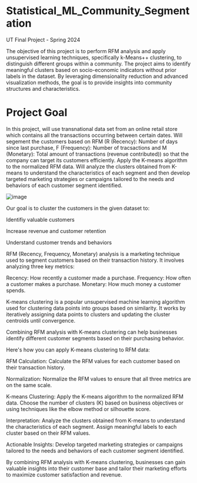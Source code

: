 # Statistical_ML_Community_Segmentation

UT Final Project - Spring 2024

The objective of this project is to perform RFM analysis and apply unsupervised learning techniques, specifically k-Means++ clustering, to distinguish different groups within a community. The project aims to identify meaningful clusters based on socio-economic indicators without prior labels in the dataset. By leveraging dimensionality reduction and advanced visualization methods, the goal is to provide insights into community structures and characteristics.

# Project Goal

In this project, will use transnational data set from an online retail store which contains all the transactions occurring between certain dates. Will segement the customers based on RFM (R (Recency): Number of days since last purchase, F (Frequency): Number of tracsactions and M (Monetary): Total amount of transactions (revenue contributed)) so that the company can target its customers efficiently. Apply the K-means algorithm to the normalized RFM data. Will analyze the clusters obtained from K-means to understand the characteristics of each segment and then develop targeted marketing strategies or campaigns tailored to the needs and behaviors of each customer segment identified.

![image](https://github.com/babsubra1980/Statistical_ML_Community_Segmentation/assets/37005639/89fd164c-fcbf-4238-b8cf-4c43a44dbf34)


Our goal is to cluster the customers in the given dataset to:

Identifiy valuable customers

Increase revenue and customer retention

Understand customer trends and behaviors

RFM (Recency, Frequency, Monetary) analysis is a marketing technique used to segment customers based on their transaction history. It involves analyzing three key metrics:

Recency: How recently a customer made a purchase.
Frequency: How often a customer makes a purchase.
Monetary: How much money a customer spends.

K-means clustering is a popular unsupervised machine learning algorithm used for clustering data points into groups based on similarity. It works by iteratively assigning data points to clusters and updating the cluster centroids until convergence.

Combining RFM analysis with K-means clustering can help businesses identify different customer segments based on their purchasing behavior.

Here's how you can apply K-means clustering to RFM data:

RFM Calculation: Calculate the RFM values for each customer based on their transaction history.

Normalization: Normalize the RFM values to ensure that all three metrics are on the same scale.

K-means Clustering: Apply the K-means algorithm to the normalized RFM data. Choose the number of clusters (K) based on business objectives or using techniques like the elbow method or silhouette score.

Interpretation: Analyze the clusters obtained from K-means to understand the characteristics of each segment. Assign meaningful labels to each cluster based on their RFM values.

Actionable Insights: Develop targeted marketing strategies or campaigns tailored to the needs and behaviors of each customer segment identified.

By combining RFM analysis with K-means clustering, businesses can gain valuable insights into their customer base and tailor their marketing efforts to maximize customer satisfaction and revenue.
